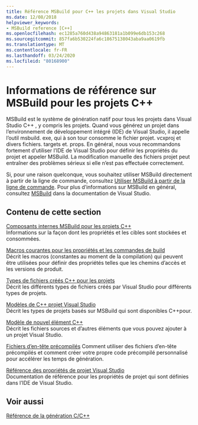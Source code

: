 ```yaml
---
title: Référence MSBuild pour C++ les projets dans Visual Studio
ms.date: 12/08/2018
helpviewer_keywords:
- MSBuild reference [C++]
ms.openlocfilehash: ec1285a760d438a94863181a1b099e6db153c268
ms.sourcegitcommit: 857fa6b530224fa6c18675138043aba9aa0619fb
ms.translationtype: MT
ms.contentlocale: fr-FR
ms.lasthandoff: 03/24/2020
ms.locfileid: "80168900"
---
```

# <a name="msbuild-reference-for-c-projects"></a>Informations de référence sur MSBuild pour les projets C++

MSBuild est le système de génération natif pour tous les projets dans Visual Studio C++ , y compris les projets. Quand vous générez un projet dans l’environnement de développement intégré (IDE) de Visual Studio, il appelle l’outil msbuild. exe, qui à son tour consomme le fichier projet. vcxproj et divers fichiers. targets et. props. En général, nous vous recommandons fortement d’utiliser l’IDE de Visual Studio pour définir les propriétés du projet et appeler MSBuild. La modification manuelle des fichiers projet peut entraîner des problèmes sérieux si elle n’est pas effectuée correctement.

Si, pour une raison quelconque, vous souhaitez utiliser MSBuild directement à partir de la ligne de commande, consultez [Utiliser MSBuild à partir de la ligne de commande](../msbuild-visual-cpp.md). Pour plus d’informations sur MSBuild en général, consultez [MSBuild](/visualstudio/msbuild/msbuild) dans la documentation de Visual Studio.

## <a name="in-this-section"></a>Contenu de cette section

[Composants internes MSBuild pour les projets C++](msbuild-visual-cpp-overview.md)<br/>
Informations sur la façon dont les propriétés et les cibles sont stockées et consommées.

[Macros courantes pour les propriétés et les commandes de build](common-macros-for-build-commands-and-properties.md)<br/>
Décrit les macros (constantes au moment de la compilation) qui peuvent être utilisées pour définir des propriétés telles que les chemins d’accès et les versions de produit.

[Types de fichiers créés C++ pour les projets](file-types-created-for-visual-cpp-projects.md)<br/>
Décrit les différents types de fichiers créés par Visual Studio pour différents types de projets.

[Modèles de C++ projet Visual Studio](visual-cpp-project-types.md)<br>
Décrit les types de projets basés sur MSBuild qui sont disponibles C++pour.

[Modèle de nouvel élément C++](using-visual-cpp-add-new-item-templates.md)<br>
Décrit les fichiers sources et d’autres éléments que vous pouvez ajouter à un projet Visual Studio.

[Fichiers d’en-tête précompilés](../creating-precompiled-header-files.md) Comment utiliser des fichiers d’en-tête précompilés et comment créer votre propre code précompilé personnalisé pour accélérer les temps de génération.

[Référence des propriétés de projet Visual Studio](property-pages-visual-cpp.md)<br/>
Documentation de référence pour les propriétés de projet qui sont définies dans l’IDE de Visual Studio.

## <a name="see-also"></a>Voir aussi

[Référence de la génération C/C++](c-cpp-building-reference.md)
